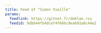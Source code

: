 ```yaml
---
title: Feed of "Simon Vieille"
params:
  feedlink: https://gitnet.fr/deblan.rss
  feedid: 9dbb44fb4dcef4f66bc9eab91a8c44e2
---
```

